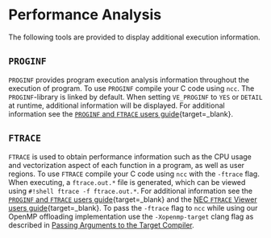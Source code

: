 # Performance Analysis
The following tools are provided to display additional execution information.

## `PROGINF`
`PROGINF` provides program execution analysis information throughout the execution of program.
To use `PROGINF` compile your C code using `ncc`. The `PROGINF`-library is linked by default.
When setting `VE_PROGINF` to `YES` or `DETAIL` at runtime, additional information will be displayed.
For additional information see the [`PROGINF` and `FTRACE` users guide](https://www.hpc.nec/documents/sdk/pdfs/g2at03e-PROGINF_FTRACE_User_Guide_en.pdf){target=_blank}.

## `FTRACE`
`FTRACE` is used to obtain performance information such as the CPU usage and vectorization
aspect of each function in a program, as well as user regions.
To use `FTRACE` compile your C code using `ncc` with the `-ftrace` flag.
When executing, a `ftrace.out.*` file is generated, which can be viewed using `#!shell ftrace -f ftrace.out.*`.
For additional information see the [`PROGINF` and `FTRACE` users guide](https://www.hpc.nec/documents/sdk/pdfs/g2at03e-PROGINF_FTRACE_User_Guide_en.pdf){target=_blank}
and the [NEC `FTRACE` Viewer users guide](https://www.hpc.nec/documents/sdk/pdfs/g2at01e-NEC_Ftrace_Viewer_User_Guide_en.pdf){target=_blank}.
To pass the `-ftrace` flag to `ncc` while using our OpenMP offloading implementation use the `-Xopenmp-target` clang flag as described in [Passing Arguments to the Target Compiler](usage.md#Passing-Arguments-to-the-Target-Compiler).

